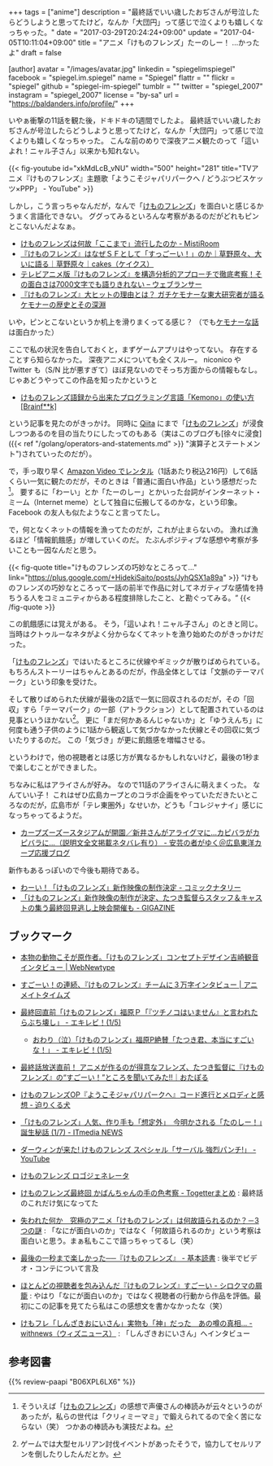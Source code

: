 +++
tags = ["anime"]
description = "最終話でいい歳したおぢさんが号泣したらどうしようと思ってたけど，なんか「大団円」って感じで泣くよりも嬉しくなっちゃった。"
date = "2017-03-29T20:24:24+09:00"
update = "2017-04-05T10:11:04+09:00"
title = "アニメ「けものフレンズ」たーのしー！ ...かったよ"
draft = false

[author]
  avatar = "/images/avatar.jpg"
  linkedin = "spiegelimspiegel"
  facebook = "spiegel.im.spiegel"
  name = "Spiegel"
  flattr = ""
  flickr = "spiegel"
  github = "spiegel-im-spiegel"
  tumblr = ""
  twitter = "spiegel_2007"
  instagram = "spiegel_2007"
  license = "by-sa"
  url = "https://baldanders.info/profile/"
+++

いやぁ衝撃の11話を観た後，ドキドキの1週間でしたよ。
最終話でいい歳したおぢさんが号泣したらどうしようと思ってたけど，なんか「大団円」って感じで泣くよりも嬉しくなっちゃった。
こんな前のめりで深夜アニメ観たのって「這いよれ！ニャル子さん」以来かも知れない。

{{< fig-youtube id="xkMdLcB_vNU" width="500" height="281" title="TVアニメ『けものフレンズ』主題歌「ようこそジャパリパークへ / どうぶつビスケッツ×PPP」 - YouTube" >}}

しかし，こう言っちゃなんだが，なんで「[けものフレンズ]」を面白いと感じるかうまく言語化できない。
ググってみるといろんな考察があるのだがどれもピンとこないんだよなぁ。

- [けものフレンズは何故「ここまで」流行したのか - MistiRoom](http://mistclast.hatenablog.com/entry/2017/02/07/224044)
- [『けものフレンズ』はなぜＳＦとして「すっごーい！」のか｜草野原々、大いに語る｜草野原々｜cakes（ケイクス）](https://cakes.mu/posts/15376)
- [テレビアニメ版『けものフレンズ』を構造分析的アプローチで徹底考察！その面白さは7000文字でも語りきれない – ウェブランサー](http://weblan3.com/blog/2017/03/20/31/)
- [『けものフレンズ』大ヒットの理由とは？ ガチケモナーな東大研究者が語るケモナーの歴史とその深淵](http://news.denfaminicogamer.jp/kikakuthetower/kemono_friends)

いや，ピンとこないというか机上を滑りまくってる感じ？ （でも[ケモナーな話](http://news.denfaminicogamer.jp/kikakuthetower/kemono_friends "『けものフレンズ』大ヒットの理由とは？ ガチケモナーな東大研究者が語るケモナーの歴史とその深淵")は面白かった）

ここで私の状況を告白しておくと，まずゲームアプリはやってない。
存在することすら知らなかった。
深夜アニメについても全くスルー。
niconico や Twitter も（S/N 比が悪すぎて）ほぼ見ないのでそっち方面からの情報もなし。
じゃあどうやってこの作品を知ったかというと

- [けものフレンズ語録から出来たプログラミング言語「Kemono」の使い方[Brainf**k]](https://nijipi.com/it-news/kemono-lang_ruby-brainfuck/)

という記事を見たのがきっかけ。
同時に [Qiita](http://qiita.com/) にまで「[けものフレンズ]」が浸食しつつあるのを目の当たりにしたってのもある（実はこのブログも[徐々に浸食]({{< ref "/golang/operators-and-statements.md" >}} "演算子とステートメント")されていったのだが）。

で，手っ取り早く [Amazon Video でレンタル](https://www.amazon.co.jp/exec/obidos/ASIN/B01N6Q78XP/baldandersinf-22/)（1話あたり税込216円）して6話くらい一気に観たのだが，そのときは「普通に面白い作品」という感想だった[^kf1]。
要するに「わーい」とか「たーのしー」とかいった台詞がインターネット・ミーム（Internet meme）として独自に伝搬してるのかな，という印象。
Facebook の友人も似たようなこと言ってたし。

[^kf1]: そういえば「[けものフレンズ]」の感想で声優さんの棒読みが云々というのがあったが，私らの世代は「クリィミーマミ」で鍛えられてるので全く苦にならない（笑） つかあの棒読みも演技だよね。

で，何となくネットの情報を漁ってたのだが，これが止まらないの。
漁れば漁るほど「情報飢餓感」が増していくのだ。
たぶんポジティブな感想や考察が多いことも一因なんだと思う。

{{< fig-quote title="けものフレンズの巧妙なところって..." link="https://plus.google.com/+HidekiSaito/posts/JyhQSX1a89a" >}}
<q>けものフレンズの巧妙なところって一話の前半で作品に対してネガティブな感情を持ちうる人をコミュニティからある程度排除したこと、と勘ぐってみる。﻿</q>
{{< /fig-quote >}}


この飢餓感には覚えがある。
そう，「這いよれ！ニャル子さん」のときと同じ。
当時はクトゥルーなネタがよく分からなくてネットを漁り始めたのがきっかけだった。

「[けものフレンズ]」ではいたるところに伏線やギミックが散りばめられている。
もちろんストーリーはちゃんとあるのだが，作品全体としては「文脈のテーマパーク」という印象を受けた。

そして散りばめられた伏線が最後の2話で一気に回収されるのだが，その「回収」すら「テーマパーク」の一部（アトラクション）として配置されているのは見事というほかない[^kf2]。
更に「まだ何かあるんじゃないか」と「ゆうえんち」に何度も通う子供のように1話から観返して気づかなかった伏線とその回収に気づいたりするのだ。
この「気づき」が更に飢餓感を増幅させる。

[^kf2]: ゲームでは大型セルリアン討伐イベントがあったそうで，協力してセルリアンを倒したりしたんだとか。

というわけで，他の視聴者とは感じ方が異なるかもしれないけど，最後の1秒まで楽しむことができました。

ちなみに私はアライさんが好み。
なので11話のアライさんに萌えまくった。
なんていい子！
これはぜひ広島カープとのコラボ企画をやっていただきたいところなのだが，広島市が「テレ東圏外」なせいか，どうも「コレジャナイ」感じになっちゃってるようだ。

- [カープズーズースタジアムが開園／新井さんがアライグマに…カピバラがカピバラに…（説明文全文掲載ネタバレ有り） - 安芸の者がゆく＠広島東洋カープ応援ブログ](http://akinomono.jp/blog-entry-10272.html)

新作もあるっぽいので今後も期待である。

- [わーい！「けものフレンズ」新作映像の制作決定 - コミックナタリー](http://natalie.mu/comic/news/226495)
- [「けものフレンズ」新作映像の制作が決定、たつき監督らスタッフ＆キャストの集う最終回見逃し上映会開催も - GIGAZINE](http://gigazine.net/news/20170329-kemono-friends/)

## ブックマーク

- [本物の動物こそが原作者。「けものフレンズ」コンセプトデザイン吉崎観音インタビュー | WebNewtype](https://webnewtype.com/report/article/104436/)
- [すごーい！の連続、『けものフレンズ』チームに３万字インタビュー | アニメイトタイムズ](http://www.animatetimes.com/news/details.php?id=1488452395)
- [最終回直前「けものフレンズ」福原Ｐ「『ツチノコはいません』と言われたらぶち壊し」 - エキレビ！(1/5)](http://www.excite.co.jp/News/reviewmov/20170327/E1490547358865.html)
    - [おわり（泣）「けものフレンズ」福原P絶賛「たつき君、本当にすごいな！」 - エキレビ！(1/5)](http://www.excite.co.jp/News/reviewmov/20170329/E1490714851295.html)
- [最終話放送直前！ アニメが作るのが得意なフレンズ、たつき監督に『けものフレンズ』の“すごーい！”ところを聞いてみた!!｜おたぽる](http://otapol.jp/2017/03/post-10123_entry.html)

- [けものフレンズOP『ようこそジャパリパークへ』コード進行とメロディと感想 - 迫りくる犬](http://motcho2.hateblo.jp/entry/2017/02/21/152333)
- [「けものフレンズ」人気、作り手も「想定外」　今明かされる「たのしー！」誕生秘話 (1/7) - ITmedia NEWS](http://www.itmedia.co.jp/news/articles/1703/06/news058.html)
- [ダーウィンが来た! けものフレンズ スペシャル「サーバル 強烈パンチ!」 - YouTube](https://www.youtube.com/watch?v=MqxgylK6-wM)
- [けものフレンズ ロゴジェネレータ](https://aratama.github.io/kemonogen/)
- [けものフレンズ最終回 かばんちゃんの手の色考察 - Togetterまとめ](https://togetter.com/li/1095338) : 最終話のこれだけ気になってた
- [失われた何か　究極のアニメ「けものフレンズ」は何故語られるのか？－3つの謎](http://nextsociety.blog102.fc2.com/blog-entry-2516.html) : 「なにが面白いのか」ではなく「何故語られるのか」という考察は面白いと思う。まぁ私もここで語っちゃってるし（笑）
- [最後の一秒まで楽しかった──『けものフレンズ』 - 基本読書](http://huyukiitoichi.hatenadiary.jp/entry/2017/03/30/225740) : 後半でビデオ・コンテについて言及
- [ほとんどの視聴者を包み込んだ『けものフレンズ』すごーい - シロクマの屑籠](http://p-shirokuma.hatenadiary.com/entry/20170330/1490838157) : やはり「なにが面白いのか」ではなく視聴者の行動から作品を評価。最初にこの記事を見てたら私はこの感想文を書かなかったな（笑）
- [けもフレ「しんざきおにいさん」実物も「神」だった　あの噂の真相… - withnews（ウィズニュース）](http://withnews.jp/article/f0170405005qq000000000000000W06910101qq000014976A) : 「しんざきおにいさん」へインタビュー

[けものフレンズ]: http://kemono-friends.jp/ "けものフレンズプロジェクト｜公式サイト"

## 参考図書

{{% review-paapi "B06XPL6LX6" %}} <!-- けものフレンズ　コミックアラカルト -->
